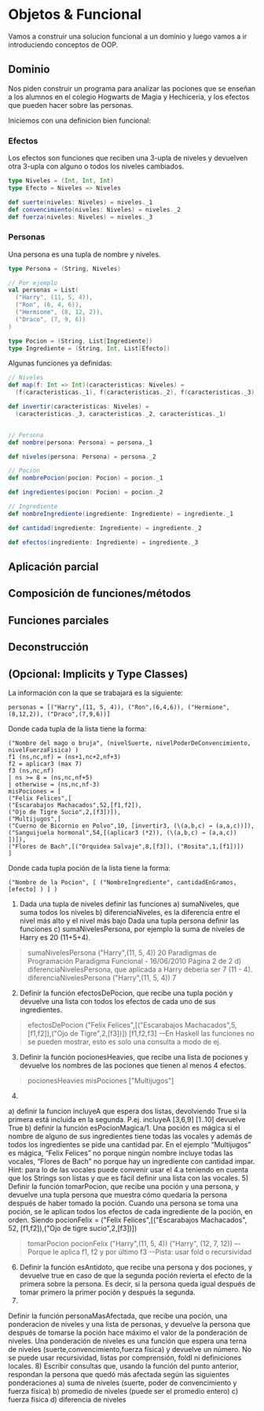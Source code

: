 # Objetos & Funcional
Vamos a construir una solucion funcional a un dominio y luego vamos a ir introduciendo conceptos de OOP.

## Dominio
Nos piden construir un programa para analizar las pociones que se enseñan a los alumnos en el colegio Hogwarts de Magia y Hechicería, y los efectos que pueden hacer sobre las personas.

Iniciemos con una definicion bien funcional:

### Efectos
Los efectos son funciones que reciben una 3-upla de niveles y devuelven otra 3-upla con alguno o todos los niveles cambiados.

```scala
type Niveles = (Int, Int, Int)
type Efecto = Niveles => Niveles

def suerte(niveles: Niveles) = niveles._1
def convencimiento(niveles: Niveles) = niveles._2
def fuerza(niveles: Niveles) = niveles._3
```

### Personas
Una persona es una tupla de nombre y niveles.

```scala
type Persona = (String, Niveles)

// Por ejemplo
val personas = List(
  ("Harry", (11, 5, 4)),
  ("Ron", (6, 4, 6)),
  ("Hermione", (8, 12, 2)),
  ("Draco", (7, 9, 6))
)

type Pocion = (String, List[Ingrediente])
type Ingrediente = (String, Int, List[Efecto])
```



Algunas funciones ya definidas:

```scala
// Niveles
def map(f: Int => Int)(caracteristicas: Niveles) =
  (f(caracteristicas._1), f(caracteristicas._2), f(caracteristicas._3))

def invertir(caracteristicas: Niveles) =
  (caracteristicas._3, caracteristicas._2, caracteristicas._1)


// Persona
def nombre(persona: Persona) = persona._1

def niveles(persona: Persona) = persona._2

// Pocion
def nombrePocion(pocion: Pocion) = pocion._1

def ingredientes(pocion: Pocion) = pocion._2

// Ingrediente
def nombreIngrediente(ingrediente: Ingrediente) = ingrediente._1

def cantidad(ingrediente: Ingrediente) = ingrediente._2

def efectos(ingrediente: Ingrediente) = ingrediente._3
```

## Aplicación parcial
## Composición de funciones/métodos
## Funciones parciales
## Deconstrucción
## (Opcional: Implicits y Type Classes)

La información con la que se trabajará es la siguiente:

    personas = [("Harry",(11, 5, 4)), ("Ron",(6,4,6)), ("Hermione",(8,12,2)), ("Draco",(7,9,6))]

Donde cada tupla de la lista tiene la forma:

    ("Nombre del mago o bruja", (nivelSuerte, nivelPoderDeConvencimiento, nivelFuerzaFisica) )
    f1 (ns,nc,nf) = (ns+1,nc+2,nf+3)
    f2 = aplicar3 (max 7)
    f3 (ns,nc,nf)
    | ns >= 8 = (ns,nc,nf+5)
    | otherwise = (ns,nc,nf-3)
    misPociones = [
    ("Felix Felices",[
    ("Escarabajos Machacados",52,[f1,f2]),
    ("Ojo de Tigre Sucio",2,[f3])]),
    ("Multijugos",[
    ("Cuerno de Bicornio en Polvo",10, [invertir3, (\(a,b,c) → (a,a,c))]),
    ("Sanguijuela hormonal",54,[(aplicar3 (*2)), (\(a,b,c) → (a,a,c)) ])]),
    ("Flores de Bach",[("Orquidea Salvaje",8,[f3]), ("Rosita",1,[f1])])
    ]

Donde cada tupla poción de la lista tiene la forma:

    ("Nombre de la Pocion", [ ("NombreIngrediente", cantidadEnGramos, [efecto] ) ] )


1) Dada una tupla de niveles definir las funciones
a) sumaNiveles, que suma todos los niveles
b) diferenciaNiveles, es la diferencia entre el nivel más alto y el nivel más bajo
 Dada una tupla persona definir las funciones
c) sumaNivelesPersona, por ejemplo la suma de niveles de Harry es 20 (11+5+4).
> sumaNivelesPersona ("Harry",(11, 5, 4))
20
Paradigmas de Programación Paradigma Funcional - 16/06/2010 Página 2 de 2
d) diferenciaNivelesPersona, que aplicada a Harry debería ser 7 (11 - 4).
> diferenciaNivelesPersona ("Harry",(11, 5, 4))
7
2) Definir la función efectosDePocion, que recibe una tupla poción y devuelve una lista con todos los efectos de cada
uno de sus ingredientes.
> efectosDePocion ("Felix Felices",[("Escarabajos Machacados",5,[f1,f2]),("Ojo de Tigre",2,[f3])])
[f1,f2,f3]
-–En Haskell las funciones no se pueden mostrar, esto es solo una consulta a modo de ej.
3) Definir la función pocionesHeavies, que recibe una lista de pociones y devuelve los nombres de las pociones que
tienen al menos 4 efectos.
> pocionesHeavies misPociones
["Multijugos"]
4)
a) definir la funcion incluyeA que espera dos listas, devolviendo True si la primera está incluida en la segunda. P.ej.
 incluyeA [3,6,9] [1..10]
 devuelve True
b) definir la función esPocionMagica/1. Una poción es mágica si el nombre de alguno de sus ingredientes tiene todas
las vocales y además de todos los ingredientes se pide una cantidad par.
En el ejemplo “Multijugos” es mágica, “Felix Felices” no porque ningún nombre incluye todas las vocales, “Flores de
Bach” no porque hay un ingrediente con cantidad impar.
Hint: para lo de las vocales puede convenir usar el 4.a teniendo en cuenta que los Strings son listas y que es fácil definir
una lista con las vocales.
5) Definir la función tomarPocion, que recibe una poción y una persona, y devuelve una tupla persona que muestra
cómo quedaría la persona después de haber tomado la poción.
Cuando una persona se toma una poción, se le aplican todos los efectos de cada ingrediente de la poción, en orden.
Siendo
pocionFelix =
("Felix Felices",[("Escarabajos Machacados", 52, [f1,f2]),("Ojo de tigre sucio",2,[f3])])
> tomarPocion pocionFelix ("Harry",(11, 5, 4))
("Harry", (12, 7, 12))
–-Porque le aplica f1, f2 y por último f3
--Pista: usar fold o recursividad
6) Definir la función esAntidoto, que recibe una persona y dos pociones, y devuelve true en caso de que la segunda
poción revierta el efecto de la primera sobre la persona.
Es decir, si la persona queda igual después de tomar primero la primer poción y después la segunda.
7)
Definir la función personaMasAfectada, que recibe una poción, una ponderacion de niveles y una lista de personas, y
devuelve la persona que después de tomarse la poción hace máximo el valor de la ponderación de niveles.
Una ponderación de niveles es una función que espera una terna de niveles (suerte,convencimiento,fuerza física) y
devuelve un número.
No se puede usar recursividad, listas por comprensión, foldl ni definiciones locales.
8)
Escribir consultas que, usando la función del punto anterior, respondan la persona que quedó más afectada según las
siguientes ponderaciones
a) suma de niveles (suerte, poder de convencimiento y fuerza física)
b) promedio de niveles (puede ser el promedio entero)
c) fuerza física
d) diferencia de niveles